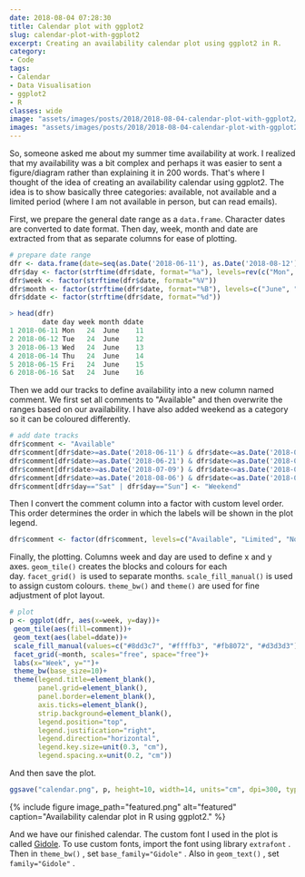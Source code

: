 ```yaml
---
date: 2018-08-04 07:28:30
title: Calendar plot with ggplot2
slug: calendar-plot-with-ggplot2
excerpt: Creating an availability calendar plot using ggplot2 in R.
category:
- Code
tags:
- Calendar
- Data Visualisation
- ggplot2
- R
classes: wide
image: "assets/images/posts/2018/2018-08-04-calendar-plot-with-ggplot2/featured.png"
images: "assets/images/posts/2018/2018-08-04-calendar-plot-with-ggplot2/"
---
```


So, someone asked me about my summer time availability at work. I realized that my availability was a bit complex and perhaps it was easier to sent a figure/diagram rather than explaining it in 200 words. That's where I thought of the idea of creating an availability calendar using ggplot2. The idea is to show basically three categories: available, not available and a limited period (where I am not available in person, but can read emails).

First, we prepare the general date range as a `data.frame`. Character dates are converted to date format. Then day, week, month and date are extracted from that as separate columns for ease of plotting.

```r
# prepare date range
dfr <- data.frame(date=seq(as.Date('2018-06-11'), as.Date('2018-08-12'), by=1))
dfr$day <- factor(strftime(dfr$date, format="%a"), levels=rev(c("Mon", "Tue", "Wed", "Thu", "Fri", "Sat", "Sun")))
dfr$week <- factor(strftime(dfr$date, format="%V"))
dfr$month <- factor(strftime(dfr$date, format="%B"), levels=c("June", "July", "August"))
dfr$ddate <- factor(strftime(dfr$date, format="%d"))

> head(dfr)
        date day week month ddate
1 2018-06-11 Mon   24  June    11
2 2018-06-12 Tue   24  June    12
3 2018-06-13 Wed   24  June    13
4 2018-06-14 Thu   24  June    14
5 2018-06-15 Fri   24  June    15
6 2018-06-16 Sat   24  June    16
```

Then we add our tracks to define availability into a new column named comment. We first set all comments to "Available" and then overwrite the ranges based on our availability. I have also added weekend as a category so it can be coloured differently.

```r
# add date tracks
dfr$comment <- "Available"
dfr$comment[dfr$date>=as.Date('2018-06-11') & dfr$date<=as.Date('2018-06-20')] <- "Limited"
dfr$comment[dfr$date>=as.Date('2018-06-21') & dfr$date<=as.Date('2018-06-29')] <- "Not available"
dfr$comment[dfr$date>=as.Date('2018-07-09') & dfr$date<=as.Date('2018-07-13')] <- "Not available"
dfr$comment[dfr$date>=as.Date('2018-08-06') & dfr$date<=as.Date('2018-08-10')] <- "Not available"
dfr$comment[dfr$day=="Sat" | dfr$day=="Sun"] <- "Weekend"
```

Then I convert the comment column into a factor with custom level order. This order determines the order in which the labels will be shown in the plot legend.

```r
dfr$comment <- factor(dfr$comment, levels=c("Available", "Limited", "Not available", "Weekend"))
```

Finally, the plotting. Columns week and day are used to define x and y axes. `geom_tile()` creates the blocks and colours for each day. `facet_grid()`  is used to separate months. `scale_fill_manual()` is used to assign custom colours. `theme_bw()` and `theme()` are used for fine adjustment of plot layout.

```r
# plot
p <- ggplot(dfr, aes(x=week, y=day))+
 geom_tile(aes(fill=comment))+
 geom_text(aes(label=ddate))+
 scale_fill_manual(values=c("#8dd3c7", "#ffffb3", "#fb8072", "#d3d3d3"))+
 facet_grid(~month, scales="free", space="free")+
 labs(x="Week", y="")+
 theme_bw(base_size=10)+
 theme(legend.title=element_blank(), 
       panel.grid=element_blank(), 
       panel.border=element_blank(), 
       axis.ticks=element_blank(), 
       strip.background=element_blank(), 
       legend.position="top", 
       legend.justification="right", 
       legend.direction="horizontal", 
       legend.key.size=unit(0.3, "cm"), 
       legend.spacing.x=unit(0.2, "cm"))
```

And then save the plot.

```r
ggsave("calendar.png", p, height=10, width=14, units="cm", dpi=300, type="cairo")
```

{%
  include figure
  image_path="featured.png"
  alt="featured"
  caption="Availability calendar plot in R using ggplot2."
%}

And we have our finished calendar. The custom font I used in the plot is called [Gidole](https://gidole.github.io/). To use custom fonts, import the font using library `extrafont` . Then in `theme_bw()` , set `base_family="Gidole"` . Also in `geom_text()` , set `family="Gidole"` .
